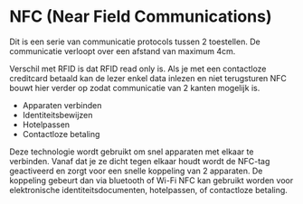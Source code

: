 # NFC (Near Field Communications)
Dit is een serie van communicatie protocols tussen 2 toestellen. De communicatie verloopt over een afstand van maximum 4cm.

Verschil met RFID is dat RFID read only is. Als je met een contactloze creditcard betaald kan de lezer enkel data inlezen en niet terugsturen
NFC bouwt hier verder op zodat communicatie van 2 kanten mogelijk is. 

* Apparaten verbinden
* Identiteitsbewijzen
* Hotelpassen
* Contactloze betaling

Deze technologie wordt gebruikt om snel apparaten met elkaar te verbinden. Vanaf dat je ze dicht tegen elkaar houdt wordt de NFC-tag geactiveerd en zorgt voor een snelle koppeling van 2 apparaten. De koppeling gebeurt dan via bluetooth of Wi-Fi
NFC kan gebruikt worden voor elektronische identiteitsdocumenten, hotelpassen, of contactloze betaling.